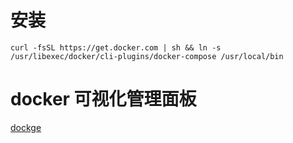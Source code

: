 # 安装

```shell
curl -fsSL https://get.docker.com | sh && ln -s /usr/libexec/docker/cli-plugins/docker-compose /usr/local/bin
```

# docker 可视化管理面板
[dockge](https://github.com/louislam/dockge)